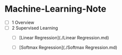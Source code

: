 # Machine-Learning-Note

- [ ] 1 Overview
- [ ] 2 Supervised Learning
  - [ ] [Linear Regression](./Linear Regression.md)
  - [ ] [Softmax Regression](./Softmax Regression.md)

